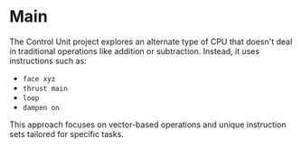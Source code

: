 
# Main

The Control Unit project explores an alternate type of CPU that doesn't deal in traditional operations like addition or subtraction. Instead, it uses instructions such as:

- `face xyz`
- `thrust main`
- `loop`
- `dampen on`

This approach focuses on vector-based operations and unique instruction sets tailored for specific tasks.